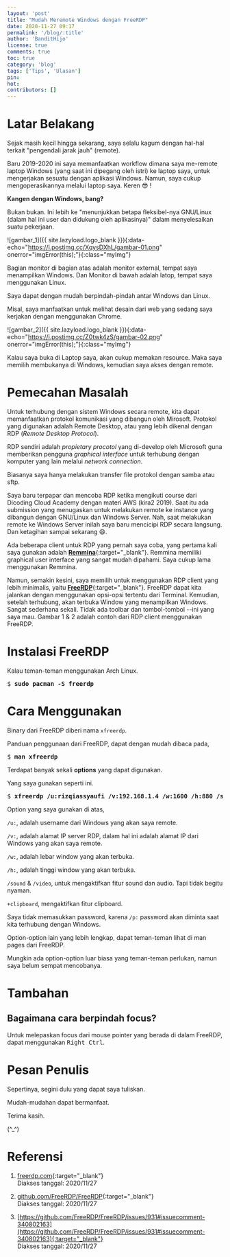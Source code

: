 ```yaml
---
layout: 'post'
title: "Mudah Meremote Windows dengan FreeRDP"
date: 2020-11-27 09:17
permalink: '/blog/:title'
author: 'BanditHijo'
license: true
comments: true
toc: true
category: 'blog'
tags: ['Tips', 'Ulasan']
pin:
hot:
contributors: []
---
```


# Latar Belakang

Sejak masih kecil hingga sekarang, saya selalu kagum dengan hal-hal terkait "pengendali jarak jauh" (remote).

Baru 2019-2020 ini saya memanfaatkan workflow dimana saya me-remote laptop Windows (yang saat ini dipegang oleh istri) ke laptop saya, untuk mengerjakan sesuatu dengan aplikasi Windows. Namun, saya cukup mengoperasikannya melalui laptop saya. Keren 😎 !

**Kangen dengan Windows, bang?**

Bukan bukan. Ini lebih ke "menunjukkan betapa fleksibel-nya GNU/Linux (dalam hal ini user dan didukung oleh aplikasinya)" dalam menyelesaikan suatu pekerjaan.

![gambar_1]({{ site.lazyload.logo_blank }}){:data-echo="https://i.postimg.cc/XqysDXhL/gambar-01.png" onerror="imgError(this);"}{:class="myImg"}

Bagian monitor di bagian atas adalah monitor external, tempat saya menampilkan Windows. Dan Monitor di bawah adalah latop, tempat saya menggunakan Linux.

Saya dapat dengan mudah berpindah-pindah antar Windows dan Linux.

Misal, saya manfaatkan untuk melihat desain dari web yang sedang saya kerjakan dengan menggunakan Chrome.

![gambar_2]({{ site.lazyload.logo_blank }}){:data-echo="https://i.postimg.cc/Z0twk4zS/gambar-02.png" onerror="imgError(this);"}{:class="myImg"}

Kalau saya buka di Laptop saya, akan cukup memakan resource. Maka saya memilih membukanya di Windows, kemudian saya akses dengan remote.

# Pemecahan Masalah

Untuk terhubung dengan sistem Windows secara remote, kita dapat memanfaatkan protokol komunikasi yang dibangun oleh Mirosoft. Protokol yang digunakan adalah Remote Desktop, atau yang lebih dikenal dengan RDP (*Remote Desktop Protocol*).

RDP sendiri adalah *propietary procotol* yang di-develop oleh Microsoft guna memberikan pengguna *graphical interface* untuk terhubung dengan komputer yang lain melalui *network connection*.

Biasanya saya hanya melakukan transfer file protokol dengan samba atau sftp.

Saya baru terpapar dan mencoba RDP ketika mengikuti course dari Dicoding Cloud Academy dengan materi AWS (kira2 2019). Saat itu ada submission yang menugaskan untuk melakukan remote ke instance yang dibangun dengan GNU/Linux dan Windows Server. Nah, saat melakukan remote ke Windows Server inilah saya baru mencicipi RDP secara langsung. Dan ketagihan sampai sekarang 😄.

Ada beberapa client untuk RDP yang pernah saya coba, yang pertama kali saya gunakan adalah [**Remmina**](https://remmina.org/){:target="_blank"}. Remmina memiliki graphical user interface yang sangat mudah dipahami. Saya cukup lama menggunakan Remmina.

Namun, semakin kesini, saya memilih untuk menggunakan RDP client yang lebih minimalis, yaitu [**FreeRDP**](https://www.freerdp.com/){:target="_blank"}. FreeRDP dapat kita jalankan dengan menggunakan opsi-opsi tertentu dari Terminal. Kemudian, setelah terhubung, akan terbuka Window yang menampilkan Windows. Sangat sederhana sekali. Tidak ada toolbar dan tombol-tombol --ini yang saya mau. Gambar 1 & 2 adalah contoh dari RDP client menggunakan FreeRDP.

# Instalasi FreeRDP

Kalau teman-teman menggunakan Arch Linux.

<pre>
$ <b>sudo pacman -S freerdp</b>
</pre>

# Cara Menggunakan

Binary dari FreeRDP diberi nama `xfreerdp`.

Panduan penggunaan dari FreeRDP, dapat dengan mudah dibaca pada,

<pre>
$ <b>man xfreerdp</b>
</pre>

Terdapat banyak sekali **options** yang dapat digunakan.

Yang saya gunakan seperti ini.

<pre>
$ <b>xfreerdp /u:rizqiassyaufi /v:192.168.1.4 /w:1600 /h:880 /sound /video +clipboard</b>
</pre>

Option yang saya gunakan di atas,

`/u:`, adalah username dari Windows yang akan saya remote.

`/v:`, adalah alamat IP server RDP, dalam hal ini adalah alamat IP dari Windows yang akan saya remote.

`/w:`, adalah lebar window yang akan terbuka.

`/h:`, adalah tinggi window yang akan terbuka.

`/sound` & `/video`, untuk mengaktifkan fitur sound dan audio. Tapi tidak begitu nyaman.

`+clipboard`, mengaktifkan fitur clipboard.

Saya tidak memasukkan password, karena `/p:` password akan diminta saat kita terhubung dengan Windows.

Option-option lain yang lebih lengkap, dapat teman-teman lihat di man pages dari FreeRDP.

Mungkin ada option-option luar biasa yang teman-teman perlukan, namun saya belum sempat mencobanya.

# Tambahan

## Bagaimana cara berpindah focus?

Untuk melepaskan focus dari mouse pointer yang berada di dalam FreeRDP, dapat menggunakan <kbd>Right Ctrl</kbd>.





# Pesan Penulis

Sepertinya, segini dulu yang dapat saya tuliskan.

Mudah-mudahan dapat bermanfaat.

Terima kasih.

(^_^)



# Referensi

1. [freerdp.com](https://www.freerdp.com){:target="_blank"}
<br>Diakses tanggal: 2020/11/27

2. [github.com/FreeRDP/FreeRDP](https://github.com/FreeRDP/FreeRDP){:target="_blank"}
<br>Diakses tanggal: 2020/11/27

3. [https://github.com/FreeRDP/FreeRDP/issues/931#issuecomment-340802163](https://github.com/FreeRDP/FreeRDP/issues/931#issuecomment-340802163){:target="_blank"}
<br>Diakses tanggal: 2020/11/27
